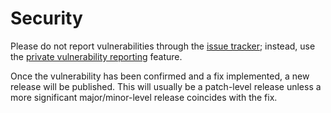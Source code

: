 # Security

Please do not report vulnerabilities through the
[issue tracker](https://github.com/vezel-dev/novadrop/issues); instead, use the
[private vulnerability reporting](https://github.com/vezel-dev/novadrop/security/advisories/new)
feature.

Once the vulnerability has been confirmed and a fix implemented, a new release
will be published. This will usually be a patch-level release unless a more
significant major/minor-level release coincides with the fix.
